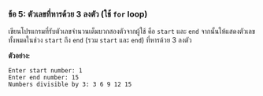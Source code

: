 ### ข้อ 5: ตัวเลขที่หารด้วย 3 ลงตัว (ใช้ `for` loop)

เขียนโปรแกรมที่รับตัวเลขจำนวนเต็มบวกสองตัวจากผู้ใช้ คือ `start` และ `end` จากนั้นให้แสดงตัวเลขทั้งหมดในช่วง `start` ถึง `end` (รวม `start` และ `end`) ที่หารด้วย 3 ลงตัว

**ตัวอย่าง:**

```
Enter start number: 1
Enter end number: 15
Numbers divisible by 3: 3 6 9 12 15

```